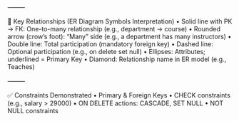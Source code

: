 


⸻

🔗 Key Relationships (ER Diagram Symbols Interpretation)
	•	Solid line with PK → FK: One-to-many relationship (e.g., department → course)
	•	Rounded arrow (crow’s foot): “Many” side (e.g., a department has many instructors)
	•	Double line: Total participation (mandatory foreign key)
	•	Dashed line: Optional participation (e.g., on delete set null)
	•	Ellipses: Attributes; underlined = Primary Key
	•	Diamond: Relationship name in ER model (e.g., Teaches)

⸻

✅ Constraints Demonstrated
	•	Primary & Foreign Keys
	•	CHECK constraints (e.g., salary > 29000)
	•	ON DELETE actions: CASCADE, SET NULL
	•	NOT NULL constraints
